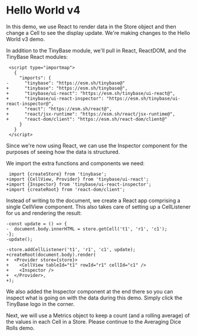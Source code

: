 # Hello World v4

In this demo, we use React to render data in the Store object and then change a
Cell to see the display update. We're making changes to the Hello World v3 demo.

[base]: # 'Hello World v3'

In addition to the TinyBase module, we'll pull in React, ReactDOM, and the
TinyBase React modules:

```diff-html
 <script type="importmap">
   {
     "imports": {
-      "tinybase": "https://esm.sh/tinybase@"
+      "tinybase": "https://esm.sh/tinybase@",
+      "tinybase/ui-react": "https://esm.sh/tinybase/ui-react@",
+      "tinybase/ui-react-inspector": "https://esm.sh/tinybase/ui-react-inspector@",
+      "react": "https://esm.sh/react@",
+      "react/jsx-runtime": "https://esm.sh/react/jsx-runtime@",
+      "react-dom/client": "https://esm.sh/react-dom/client@"
     }
   }
 </script>
```

Since we're now using React, we can use the Inspector component for the purposes
of seeing how the data is structured.

We import the extra functions and components we need:

```diff-js
 import {createStore} from 'tinybase';
+import {CellView, Provider} from 'tinybase/ui-react';
+import {Inspector} from 'tinybase/ui-react-inspector';
+import {createRoot} from 'react-dom/client';
```

Instead of writing to the document, we create a React app comprising a single
CellView component. This also takes care of setting up a CellListener for us and
rendering the result:

```diff-jsx
-const update = () => {
-  document.body.innerHTML = store.getCell('t1', 'r1', 'c1');
-};
-update();

-store.addCellListener('t1', 'r1', 'c1', update);
+createRoot(document.body).render(
+  <Provider store={store}>
+    <CellView tableId="t1" rowId="r1" cellId="c1" />
+    <Inspector />
+  </Provider>,
+);
```

We also added the Inspector component at the end there so you can inspect what
is going on with the data during this demo. Simply click the TinyBase logo in
the corner.

Next, we will use a Metrics object to keep a count (and a rolling average) of
the values in each Cell in a Store. Please continue to the Averaging Dice Rolls
demo.
